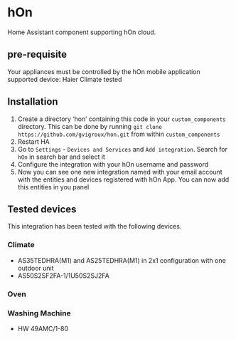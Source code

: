 # hOn
Home Assistant component supporting hOn cloud.

## pre-requisite
Your appliances must be controlled by the hOn mobile application
supported device: Haier Climate tested

## Installation

1. Create a directory ‘hon’ containing this code in your `custom_components` directory. This can be done by running `git clone https://github.com/gvigroux/hon.git` from within `custom_components`
2. Restart HA
3. Go to `Settings` - `Devices and Services` and `Add integration`. Search for `hOn` in search bar and select it
4. Configure the integration with your hOn username and password
5. Now you can see one new integration named with your email account with the entities and devices registered with hOn App. You can now add this entities in you panel

## Tested devices
This integration has been tested with the following devices.

### Climate
- AS35TEDHRA(M1) and AS25TEDHRA(M1) in 2x1 configuration with one outdoor unit
- AS50S2SF2FA-1/1U50S2SJ2FA

### Oven

### Washing Machine
- HW 49AMC/1-80
